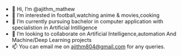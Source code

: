 - 👋 Hi, I’m @ajithm_mathew
- 👀 I’m interested in football,watching anime & movies,cooking
- 🌱 I’m currently pursuing bachelor in computer application with specialistion in Artificial Intilligence
- 💞️ I’m looking to collaborate on Artificial Intelligence,automation And Machine/Deep Learning projects 
- 📫 You can email me on ajithm804@gmail.com for any queries.
